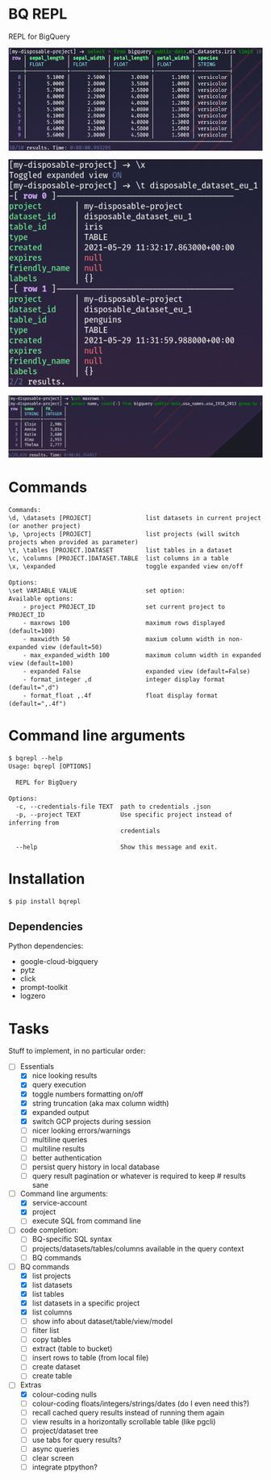 # BQ REPL
REPL for BigQuery

![](screenshots/screenshot01.png)

![](screenshots/screenshot02.png)

![](screenshots/screenshot03.png)

# Commands
```
Commands:
\d, \datasets [PROJECT]               list datasets in current project (or another project)
\p, \projects [PROJECT]               list projects (will switch projects when provided as parameter)
\t, \tables [PROJECT.]DATASET         list tables in a dataset
\c, \columns [PROJECT.]DATASET.TABLE  list columns in a table
\x, \expanded                         toggle expanded view on/off

Options:
\set VARIABLE VALUE                   set option:
Available options:
    - project PROJECT_ID              set current project to PROJECT_ID
    - maxrows 100                     maximum rows displayed (default=100)
    - maxwidth 50                     maxium column width in non-expanded view (default=50)
    - max_expanded_width 100          maximum column width in expanded view (default=100)
    - expanded False                  expanded view (default=False)
    - format_integer ,d               integer display format (default=",d")
    - format_float ,.4f               float display format (default=",.4f")
```

# Command line arguments
```
$ bqrepl --help
Usage: bqrepl [OPTIONS]

  REPL for BigQuery

Options:
  -c, --credentials-file TEXT  path to credentials .json
  -p, --project TEXT           Use specific project instead of inferring from
                               credentials

  --help                       Show this message and exit.
```

# Installation
```bash
$ pip install bqrepl
```

## Dependencies
Python dependencies:
- google-cloud-bigquery
- pytz
- click
- prompt-toolkit
- logzero

# Tasks
Stuff to implement, in no particular order:

- [ ] Essentials
    - [x] nice looking results
    - [x] query execution
    - [x] toggle numbers formatting on/off
    - [x] string truncation (aka max column width)
    - [x] expanded output
    - [x] switch GCP projects during session
    - [ ] nicer looking errors/warnings
    - [ ] multiline queries
    - [ ] multiline results
    - [ ] better authentication
    - [ ] persist query history in local database
    - [ ] query result pagination or whatever is required to keep # results sane

- [ ] Command line arguments:
    - [x] service-account
    - [x] project
    - [ ] execute SQL from command line

- [ ] code completion:
    - [ ] BQ-specific SQL syntax
    - [ ] projects/datasets/tables/columns available in the query context
    - [ ] BQ commands

- [ ] BQ commands
    - [x] list projects
    - [x] list datasets
    - [x] list tables
    - [x] list datasets in a specific project
    - [x] list columns
    - [ ] show info about dataset/table/view/model
    - [ ] filter list
    - [ ] copy tables
    - [ ] extract (table to bucket)
    - [ ] insert rows to table (from local file)
    - [ ] create dataset
    - [ ] create table

- [ ] Extras
    - [x] colour-coding nulls
    - [ ] colour-coding floats/integers/strings/dates (do I even need this?)
    - [ ] recall cached query results instead of running them again
    - [ ] view results in a horizontally scrollable table (like pgcli)
    - [ ] project/dataset tree
    - [ ] use tabs for query results?
    - [ ] async queries
    - [ ] clear screen
    - [ ] integrate ptpython?
